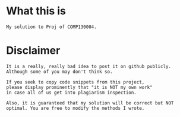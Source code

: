 # What this is
    My solution to Proj of COMP130004.

# Disclaimer
    It is a really, really bad idea to post it on github publicly.
    Although some of you may don't think so.

    If you seek to copy code snippets from this project, 
    please display prominently that "it is NOT my own work" 
    in case all of us get into plagiarism inspection.

    Also, it is guaranteed that my solution will be correct but NOT
    optimal. You are free to modify the methods I wrote.